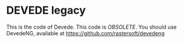 # DEVEDE legacy

This is the code of Devede. This code is *OBSOLETE*. You should use DevedeNG,
available at https://github.com/rastersoft/devedeng
